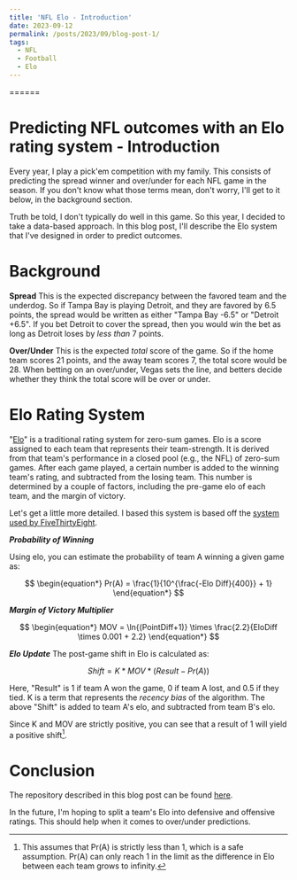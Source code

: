 ```yaml
---
title: 'NFL Elo - Introduction'
date: 2023-09-12
permalink: /posts/2023/09/blog-post-1/
tags:
  - NFL
  - Football
  - Elo
---
```


======
# Predicting NFL outcomes with an Elo rating system - Introduction 

Every year, I play a pick'em competition with my family. This consists of predicting the spread winner and over/under for each NFL game in the season. If you don't know what those terms mean, don't worry, I'll get to it below, in the background section.

Truth be told, I don't typically do well in this game. So this year, I decided to take a data-based approach. In this blog post, I'll describe the Elo system that I've designed in order to predict outcomes.

# Background
**Spread**
This is the expected discrepancy between the favored team and the underdog. So if Tampa Bay is playing Detroit, and they are favored by 6.5 points, the spread would be written as either "Tampa Bay -6.5" or "Detroit +6.5". If you bet Detroit to cover the spread, then you would win the bet as long as Detroit loses by _less than_ 7 points.

**Over/Under**
This is the expected _total_ score of the game. So if the home team scores 21 points, and the away team scores 7, the total score would be 28. When betting on an over/under, Vegas sets the line, and betters decide whether they think the total score will be over or under. 

# Elo Rating System
"[Elo](https://en.wikipedia.org/wiki/Elo_rating_system)" is a traditional rating system for zero-sum games. Elo is a score assigned to each team that represents their team-strength. It is derived from that team's performance in a closed pool (e.g., the NFL) of zero-sum games. After each game played, a certain number is added to the winning team's rating, and subtracted from the losing team. This number is determined by a couple of factors, including the pre-game elo of each team, and the margin of victory. 

Let's get a little more detailed. I based this system is based off the [system used by FiveThirtyEight](https://fivethirtyeight.com/methodology/how-our-nfl-predictions-work/). 

***Probability of Winning***

Using elo, you can estimate the probability of team A winning a given game as:

$$
\begin{equation*}
Pr(A) = \frac{1}{10^{\frac{-Elo Diff}{400}} + 1}
\end{equation*}
$$

***Margin of Victory Multiplier***

$$
\begin{equation*}
MOV = \ln{(PointDiff+1)} \times \frac{2.2}{EloDiff \times 0.001 + 2.2}
\end{equation*}
$$


***Elo Update***
The post-game shift in Elo is calculated as:

$$
\begin{equation*}
Shift = K * MOV * (Result - Pr(A))
\end{equation*}
$$

Here, "Result" is 1 if team A won the game, 0 if team A lost, and 0.5 if they tied. K is a term that represents the _recency bias_ of the algorithm. The above "Shift" is added to team A's elo, and subtracted from team B's elo.

Since K and MOV are strictly positive, you can see that a result of 1 will yield a positive shift[^1]. 

[^1]: This assumes that Pr(A) is strictly less than 1, which is a safe assumption. Pr(A) can only reach 1 in the limit as the difference in Elo between each team grows to infinity.

# Conclusion
The repository described in this blog post can be found [here](https://github.com/josh-bone/NFL_Elo).

In the future, I'm hoping to split a team's Elo into defensive and offensive ratings. This should help when it comes to over/under predictions.
